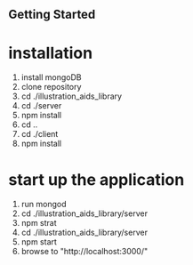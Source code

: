## Getting Started

# installation
1. install mongoDB
2. clone repository
3. cd ./illustration_aids_library
4. cd ./server
5. npm install
6. cd ..
7. cd ./client
8. npm install

# start up the application
1. run mongod
2. cd ./illustration_aids_library/server
3. npm strat
4. cd ./illustration_aids_library/server
5. npm start
6. browse to "http://localhost:3000/"
